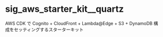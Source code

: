 # sig_aws_starter_kit__quartz
AWS CDK で Cognito + CloudFront + Lambda@Edge + S3 + DynamoDB 構成をセッティングするスターターキット
